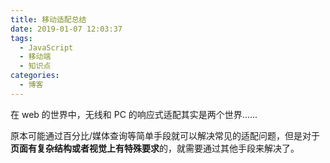 ```yaml
---
title: 移动适配总结
date: 2019-01-07 12:03:37
tags:
  - JavaScript
  - 移动端
  - 知识点
categories:
  - 博客
---
```


在 web 的世界中，无线和 PC 的响应式适配其实是两个世界......

原本可能通过百分比/媒体查询等简单手段就可以解决常见的适配问题，但是对于**页面有复杂结构或者视觉上有特殊要求**的，就需要通过其他手段来解决了。

<!-- more -->
